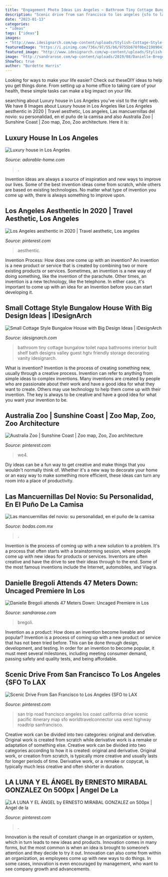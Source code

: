 ```yaml
---
title: "Engagement Photo Ideas Los Angeles ~ Bathroom Tiny Cottage Bungalow Toilet Napa Bathrooms Interior Built Shelf Bath Designs Valley Guest Hgtv Friendly Storage Decorating Vanity Idesignarch"
description: "Scenic drive from san francisco to los angeles {sfo to lax"
date: "2023-01-13"
categories:
- "ideas"
tags: ["ideas"]
images:
- "http://www.idesignarch.com/wp-content/uploads/Stylish-Cottage-Style-Bungalow-Home_9.jpg"
featuredImage: "https://i.pinimg.com/736x/97/55/b6/9755b670f0be21989043b1b2205577e3.jpg"
featured_image: "http://www.idesignarch.com/wp-content/uploads/Stylish-Cottage-Style-Bungalow-Home_9.jpg"
image: "http://sandrarose.com/wp-content/uploads/2019/08/Danielle-Bregoli-wenn36841711.jpg"
ShowToc: true
author: "Burdette Harris"
---
```



Looking for ways to make your life easier? Check out theseDIY ideas to help you get things done. From setting up a home office to taking care of your health, these simple tasks can make a big impact on your life.

	

		
searching about Luxury house in Los Angeles you've visit to the right web. We have 8 Images about Luxury house in Los Angeles like Los Angeles aesthentic in 2020 | Travel aesthetic, Los angeles, Las mancuernillas del novio: su personalidad, en el puño de la camisa and also Australia Zoo | Sunshine Coast | Zoo map, Zoo, Zoo architecture. Here it is:
		
    
## Luxury House In Los Angeles

<img loading=lazy src="https://adorable-home.com/wp-content/gallery/luxury-house-in-los-angeles/luxury-house-in-los-angeles-3.jpg" onerror="this.onerror=null;this.src='https://tse3.mm.bing.net/th?id=OIP.gUaZJNgZL4PRq_a7f7wTjwHaE8&amp;pid=15.1';" alt="Luxury house in Los Angeles">

_Source: adorable-home.com_

>. 

	

Invention ideas are always a source of inspiration and new ways to improve our lives. Some of the best invention ideas come from scratch, while others are based on existing technologies. No matter what type of invention you come up with, there is always something to improve upon.

    
## Los Angeles Aesthentic In 2020 | Travel Aesthetic, Los Angeles

<img loading=lazy src="https://i.pinimg.com/736x/86/de/68/86de684c3fd9a9fae291aea2f1acfc67.jpg" onerror="this.onerror=null;this.src='https://tse2.mm.bing.net/th?id=OIP.HCJNx6lxIc94JUsGm6DMHwHaNK&amp;pid=15.1';" alt="Los Angeles aesthentic in 2020 | Travel aesthetic, Los angeles">

_Source: pinterest.com_

>aesthentic. 

	

Invention Process: How does one come up with an invention?
An invention is a new product or service that is created by combining two or more existing products or services. Sometimes, an invention is a new way of doing something, like the invention of the parachute. Other times, an invention is a new technology, like the telephone. In either case, it's important to come up with an idea for an Invention before you can start developing it.

    
## Small Cottage Style Bungalow House With Big Design Ideas | IDesignArch

<img loading=lazy src="http://www.idesignarch.com/wp-content/uploads/Stylish-Cottage-Style-Bungalow-Home_9.jpg" onerror="this.onerror=null;this.src='https://tse2.mm.bing.net/th?id=OIP.62Kn80hhlYWc-8KPfwv_2gHaLH&amp;pid=15.1';" alt="Small Cottage Style Bungalow House with Big Design Ideas | iDesignArch">

_Source: idesignarch.com_

>bathroom tiny cottage bungalow toilet napa bathrooms interior built shelf bath designs valley guest hgtv friendly storage decorating vanity idesignarch. 

	

What is invention?
Invention is the process of creating something new, usually through a creative process. Invention can refer to anything from simple ideas to complex inventions. Many inventions are created by people who are passionate about their work and have a good idea for what they want to create. Others may use technology to help them come up with their invention. The key is always to be creative and have a good idea for what you want your invention to be.

    
## Australia Zoo | Sunshine Coast | Zoo Map, Zoo, Zoo Architecture

<img loading=lazy src="https://i.pinimg.com/736x/97/55/b6/9755b670f0be21989043b1b2205577e3.jpg" onerror="this.onerror=null;this.src='https://tse1.mm.bing.net/th?id=OIP.9dr-XHcUNDT3McWiNs734AHaKd&amp;pid=15.1';" alt="Australia Zoo | Sunshine Coast | Zoo map, Zoo, Zoo architecture">

_Source: pinterest.com_

>we4. 

	

Diy ideas can be a fun way to get creative and make things that you wouldn't normally think of. Whether it's a new way to decorate your home or an easy way to make something more efficient, these ideas can turn any room into a place of productivity.

    
## Las Mancuernillas Del Novio: Su Personalidad, En El Puño De La Camisa

<img loading=lazy src="https://cdn0.bodas.com.mx/img_g/articulos-mexico/2017/octubre/varios/t30_mancuernillas-domino.jpg" onerror="this.onerror=null;this.src='https://tse2.mm.bing.net/th?id=OIP._CN7s5pLYOomIUIClodgCgHaE8&amp;pid=15.1';" alt="Las mancuernillas del novio: su personalidad, en el puño de la camisa">

_Source: bodas.com.mx_

>. 

	

Invention is the process of coming up with a new solution to a problem. It's a process that often starts with a brainstorming session, where people come up with new ideas for products or services. Inventors are often creative and have the drive to see their ideas through to the end. Some of the most famous inventions include the Internet, automobiles, and Viagra.

    
## Danielle Bregoli Attends 47 Meters Down: Uncaged Premiere In Los

<img loading=lazy src="http://sandrarose.com/wp-content/uploads/2019/08/Danielle-Bregoli-wenn36841711.jpg" onerror="this.onerror=null;this.src='https://tse4.mm.bing.net/th?id=OIP.Zj4B9Fp10Avl_77mKxyKMwHaLm&amp;pid=15.1';" alt="Danielle Bregoli attends 47 Meters Down: Uncaged Premiere in Los">

_Source: sandrarose.com_

>bregoli. 

	

Invention as a product: How does an invention become liveable and popular?
Invention is a process of coming up with a new product or service that has not been tried before. This can be done through design, development, and testing. In order for an invention to become popular, it must meet several milestones, including meeting consumer demand, passing safety and quality tests, and being affordable.

    
## Scenic Drive From San Francisco To Los Angeles {SFO To LAX

<img loading=lazy src="https://i.pinimg.com/736x/2e/ee/42/2eee42e1136990be372f56e765f573ce.jpg" onerror="this.onerror=null;this.src='https://tse3.mm.bing.net/th?id=OIP.U3VZtyYoqIaeVZdRZylcHAHaLG&amp;pid=15.1';" alt="Scenic Drive From San Francisco to Los Angeles {SFO to LAX">

_Source: pinterest.com_

>san trip road francisco angeles los coast california drive scenic pacific itinerary map sfo worldtravelconnector usa west highway roadtrip sanfrancisco. 

	

Creative work can be divided into two categories: original and derivative. Original work is created from scratch while derivative work is a remake or adaptation of something else.
Creative work can be divided into two categories according to how it is created: original and derivative. Original work, or creation from scratch, is typically more creative and usually lasts for longer periods of time. Derivative work, or a remake or copycat, is typically much less creative and often shorter in duration.

    
## LA LUNA Y EL ÁNGEL By ERNESTO MIRABAL GONZALEZ On 500px | Angel De La

<img loading=lazy src="https://i.pinimg.com/736x/ba/a9/ba/baa9bad8c6bef6e4ea36794b5108cf36.jpg" onerror="this.onerror=null;this.src='https://tse1.mm.bing.net/th?id=OIP.94eLKyNe0hYe2hn8aDzg0QHaLG&amp;pid=15.1';" alt="LA LUNA Y EL ÁNGEL by ERNESTO MIRABAL GONZALEZ on 500px | Angel de la">

_Source: pinterest.com_

>. 

	

Innovation is the result of constant change in an organization or system, which in turn leads to new ideas and products. Innovation comes in many forms, but the most common is when an idea is brought to someone’s attention and they decide to try it out. Innovation can also come from within an organization, as employees come up with new ways to do things. In some cases, innovation is even encouraged by management, who want to see company growth and advancements.

